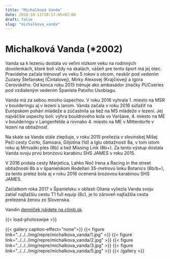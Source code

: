 ```yaml
---
title: "Michalková Vanda"
date: 2018-10-11T18:17:05+02:00
draft: false 
slug: "michalkova_vanda"
---
```


# Michalková Vanda (*2002)

Vanda sa k lezeniu dostala vo veľmi nízkom veku na rodinných dovolenkách, ktoré boli vždy na skalách, vášeň pre tento šport má jej otec. Pravidelne začala trénovať vo veku 5 rokov s otcom, neskôr pod vedením Zuzany Štefanskej (Čintalovej), Mirky Alexovej (Krajčiovej) a Igora Cerovského. Od konca roku 2015 trénuje ako ambasádor značky PUCseries pod vzdialeným vedením Španiela Patxiho Usobiagu.

Vanda má za sebou mnoho úspechov. V roku 2016 vyhrala 1. miesto na MSR v boulderingu aj v lezení s lanom. Vanda začala v roku 2016 súťažiť na Európskom pohári mládeže a zúčastnila sa tiež na MS mládeže v lezení. Jej najväčšie úspechy boli: výhra bouldrového kola vo Varšave, 4. miesto na ME v boulderingu v Langenfelde a rovnako 4. miesto na ME v Mitterdorfe v lezení na obtiažnosť.

Na skale sa Vanda stále zlepšuje, v roku 2015 preliezla v slovinskej Mišej Peči cesty Corto, Samsara, Giljotina (1d) a Iglu obtiažnosti 8a, v tom istom roku aj Mrtvaški ples (8b) a tiež Missing Link (8b+). Za tento výstup dostala Vanda svoju prvú bronzovú karabínu SHS JAMES v roku 2015.

V 2016 pridala cesty Marjetica, Lahko Noč Irena a Racing in the street obtiažnosti 8b a v španielskom Rodellari 35-metrovú linku Botanics (8b/b+), za tento prelez bola aj v roku 2016 ocenená brozovou karabínou SHS JAMES.

Začiatkom roka 2017 v Španielsku v oblasti Oliana vyliezla Vanda svoju zatiaľ najťažšiu cestu T1 full equip (8c), je to zároveň najťažšia cesta prelezená ženou zo Slovenska.

Vandin [denníček nájdete na climb.sk](http://www.climb.sk/user/ascents/1547).

{{< load-photoswipe >}}

{{< gallery caption-effect="none">}}
{{< figure link="../../../img/repre/michalkova_vanda/1.jpg" >}}
{{< figure link="../../../img/repre/michalkova_vanda/2.jpg" >}}
{{< figure link="../../../img/repre/michalkova_vanda/3.jpg" >}}
{{< figure link="../../../img/repre/michalkova_vanda/5.jpg" >}}
{{< /gallery >}}
